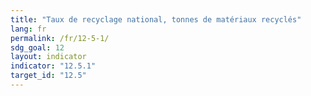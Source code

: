 ```yaml
---
title: "Taux de recyclage national, tonnes de matériaux recyclés"
lang: fr
permalink: /fr/12-5-1/
sdg_goal: 12
layout: indicator
indicator: "12.5.1"
target_id: "12.5"
---
```


